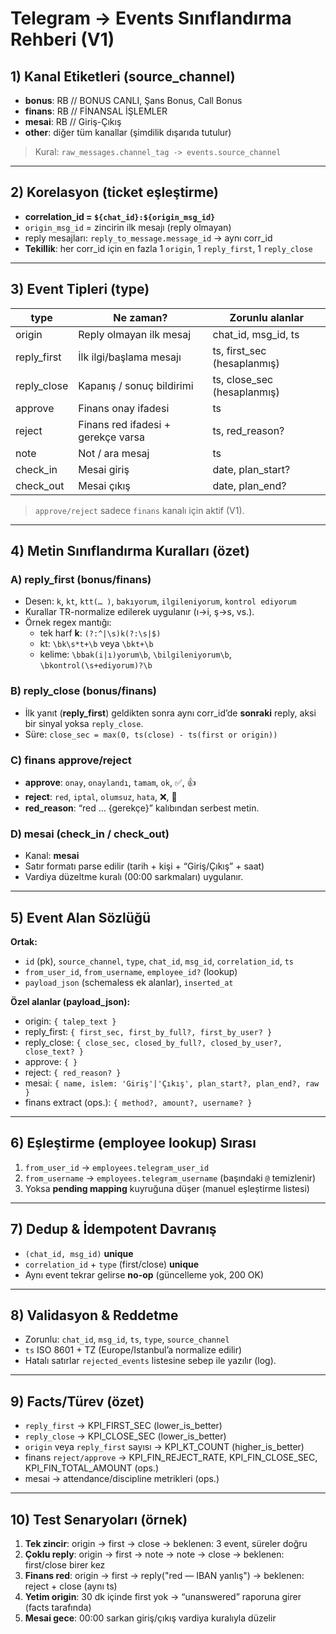 # Telegram → Events Sınıflandırma Rehberi (V1)

## 1) Kanal Etiketleri (source_channel)
- **bonus**: RB // BONUS CANLI, Şans Bonus, Call Bonus
- **finans**: RB // FİNANSAL İŞLEMLER
- **mesai**: RB // Giriş-Çıkış
- **other**: diğer tüm kanallar (şimdilik dışarıda tutulur)

> Kural: `raw_messages.channel_tag -> events.source_channel`

---

## 2) Korelasyon (ticket eşleştirme)
- **correlation_id = `${chat_id}:${origin_msg_id}`**
- `origin_msg_id` = zincirin ilk mesajı (reply olmayan)
- reply mesajları: `reply_to_message.message_id` → aynı corr_id
- **Tekillik**: her corr_id için en fazla 1 `origin`, 1 `reply_first`, 1 `reply_close`

---

## 3) Event Tipleri (type)
| type          | Ne zaman?                                 | Zorunlu alanlar                    |
|---------------|--------------------------------------------|------------------------------------|
| origin        | Reply olmayan ilk mesaj                    | chat_id, msg_id, ts                |
| reply_first   | İlk ilgi/başlama mesajı                    | ts, first_sec (hesaplanmış)        |
| reply_close   | Kapanış / sonuç bildirimi                  | ts, close_sec (hesaplanmış)        |
| approve       | Finans onay ifadesi                        | ts                                 |
| reject        | Finans red ifadesi + gerekçe varsa         | ts, red_reason?                    |
| note          | Not / ara mesaj                            | ts                                 |
| check_in      | Mesai giriş                                | date, plan_start?                  |
| check_out     | Mesai çıkış                                | date, plan_end?                    |

> `approve/reject` sadece `finans` kanalı için aktif (V1).

---

## 4) Metin Sınıflandırma Kuralları (özet)
### A) reply_first (bonus/finans)
- Desen: `k`, `kt`, `ktt(… )`, `bakıyorum`, `ilgileniyorum`, `kontrol ediyorum`
- Kurallar TR-normalize edilerek uygulanır (ı→i, ş→s, vs.).
- Örnek regex mantığı:
  - tek harf **k**: `(?:^|\s)k(?:\s|$)`
  - kt: `\bk\s*t+\b` veya `\bkt+\b`
  - kelime: `\bbak(i|ı)yorum\b`, `\bilgileniyorum\b`, `\bkontrol(\s+ediyorum)?\b`

### B) reply_close (bonus/finans)
- İlk yanıt (**reply_first**) geldikten sonra aynı corr_id’de **sonraki** reply, aksi bir sinyal yoksa `reply_close`.
- Süre: `close_sec = max(0, ts(close) - ts(first or origin))`

### C) finans approve/reject
- **approve**: `onay`, `onaylandı`, `tamam`, `ok`, ✅, 👍
- **reject**: `red`, `iptal`, `olumsuz`, `hata`, ❌, 🚫
- **red_reason**: “red … {gerekçe}” kalıbından serbest metin.

### D) mesai (check_in / check_out)
- Kanal: **mesai**
- Satır formatı parse edilir (tarih + kişi + “Giriş/Çıkış” + saat)
- Vardiya düzeltme kuralı (00:00 sarkmaları) uygulanır.

---

## 5) Event Alan Sözlüğü
**Ortak:**
- `id` (pk), `source_channel`, `type`, `chat_id`, `msg_id`, `correlation_id`, `ts`
- `from_user_id`, `from_username`, `employee_id?` (lookup)
- `payload_json` (schemaless ek alanlar), `inserted_at`

**Özel alanlar (payload_json):**
- origin: `{ talep_text }`
- reply_first: `{ first_sec, first_by_full?, first_by_user? }`
- reply_close: `{ close_sec, closed_by_full?, closed_by_user?, close_text? }`
- approve: `{ }`
- reject: `{ red_reason? }`
- mesai: `{ name, islem: 'Giriş'|'Çıkış', plan_start?, plan_end?, raw }`
- finans extract (ops.): `{ method?, amount?, username? }`

---

## 6) Eşleştirme (employee lookup) Sırası
1. `from_user_id` → `employees.telegram_user_id`
2. `from_username` → `employees.telegram_username` (başındaki `@` temizlenir)
3. Yoksa **pending mapping** kuyruğuna düşer (manuel eşleştirme listesi)

---

## 7) Dedup & İdempotent Davranış
- `(chat_id, msg_id)` **unique**
- `correlation_id` + `type` (first/close) **unique**
- Aynı event tekrar gelirse **no-op** (güncelleme yok, 200 OK)

---

## 8) Validasyon & Reddetme
- Zorunlu: `chat_id`, `msg_id`, `ts`, `type`, `source_channel`
- `ts` ISO 8601 + TZ (Europe/Istanbul’a normalize edilir)
- Hatalı satırlar `rejected_events` listesine sebep ile yazılır (log).

---

## 9) Facts/Türev (özet)
- `reply_first` → KPI_FIRST_SEC (lower_is_better)
- `reply_close` → KPI_CLOSE_SEC (lower_is_better)
- `origin` veya `reply_first` sayısı → KPI_KT_COUNT (higher_is_better)
- finans `reject/approve` → KPI_FIN_REJECT_RATE, KPI_FIN_CLOSE_SEC, KPI_FIN_TOTAL_AMOUNT (ops.)
- mesai → attendance/discipline metrikleri (ops.)

---

## 10) Test Senaryoları (örnek)
1) **Tek zincir**: origin → first → close → beklenen: 3 event, süreler doğru
2) **Çoklu reply**: origin → first → note → note → close → beklenen: first/close birer kez
3) **Finans red**: origin → first → reply("red — IBAN yanlış") → beklenen: reject + close (aynı ts)
4) **Yetim origin**: 30 dk içinde first yok → “unanswered” raporuna girer (facts tarafında)
5) **Mesai gece**: 00:00 sarkan giriş/çıkış vardiya kuralıyla düzelir
